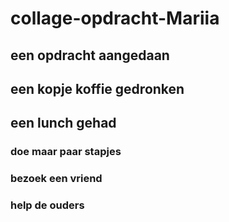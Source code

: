 # collage-opdracht-Mariia
## een opdracht aangedaan
## een kopje koffie gedronken
## een lunch gehad
### doe maar paar stapjes
### bezoek een vriend
### help de ouders